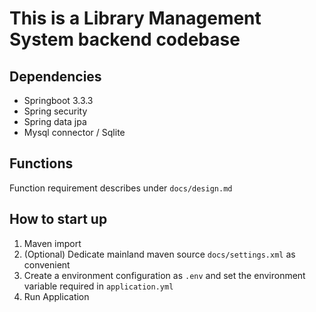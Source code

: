 # This is a Library Management System backend codebase

## Dependencies

- Springboot 3.3.3
- Spring security
- Spring data jpa
- Mysql connector / Sqlite

## Functions

Function requirement describes under ```docs/design.md```

## How to start up

1. Maven import
2. (Optional) Dedicate mainland maven source ```docs/settings.xml``` as convenient
3. Create a environment configuration as ```.env``` and set the environment variable required in ```application.yml```
4. Run Application